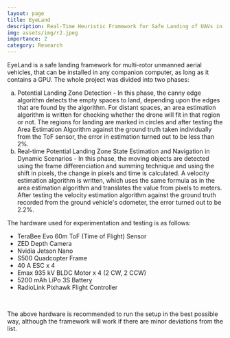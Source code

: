 ```yaml
---
layout: page
title: EyeLand
description: Real-Time Heuristic Framework for Safe Landing of UAVs in Dynamic Scenarios
img: assets/img/r2.jpeg
importance: 2
category: Research
---
```


EyeLand is a safe landing framework for multi-rotor unmanned aerial vehicles, that can be installed in any companion computer, as long as it contains a GPU. The whole project was divided into two phases: 
<ol type = "a">
    <li>
        Potential Landing Zone Detection - In this phase, the canny edge algorithm detects the empty spaces to land, depending upon the edges that are found by the algorithm. For distant spaces, an area estimation algorithm is written for checking whether the drone will fit in that region or not. The regions for landing are marked in circles and after testing the Area Estimation Algorithm against the ground truth taken individually from the ToF sensor, the error in estimation turned out to be less than 2%.
    </li>
    <li>
        Real-time Potential Landing Zone State Estimation and Navigation in Dynamic Scenarios - In this phase, the moving objects are detected using the frame differenciation and summing technique and using the shift in pixels, the change in pixels and time is calculated. A velocity estimation algorithm is written, which uses the same formula as in the area estimation algorithm and translates the value from pixels to meters. After testing the velocity estimation algorithm against the ground truth recorded from the ground vehicle's odometer, the error turned out to be 2.2%.
    </li>
</ol>

The hardware used for experimentation and testing is as follows:
<ul>
    <li>
        TeraBee Evo 60m ToF (Time of Flight) Sensor
    </li>
    <li>
        ZED Depth Camera
    </li>
    <li>
        Nvidia Jetson Nano
    </li>
    <li>
        S500 Quadcopter Frame
    </li>
    <li>
        40 A ESC x 4
    </li>
    <li>
        Emax 935 kV BLDC Motor x 4 (2 CW, 2 CCW)
    </li>
    <li>
        5200 mAh LiPo 3S Battery
    </li>
    <li>
        RadioLink Pixhawk Flight Controller
    </li>
</ul>    
<br>


The above hardware is recommended to run the setup in the best possible way, although the framework will work if there are minor deviations from the list.


<!--<iframe width="560" height="315" src="https://www.youtube.com/embed/bfZO2NFVPgA" title="YouTube video player" frameborder="0" allow="accelerometer; autoplay; clipboard-write; encrypted-media; gyroscope; picture-in-picture" allowfullscreen></iframe>-->
<br>
<!--
<a href = "https://presentquick.neeltron.repl.co/">Live demo</a><br>
Product Hunt: <a href = "https://www.producthunt.com/posts/presentquick">https://www.producthunt.com/posts/presentquick</a>
-->
